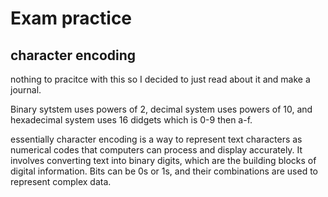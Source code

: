 # Exam practice

## character encoding

nothing to pracitce with this so I decided to just read about it and make a journal.

Binary sytstem uses powers of 2, decimal system uses powers of 10, and hexadecimal system uses 16 didgets which is 0-9 then a-f.

essentially character encoding is a way to represent text characters as numerical codes that computers can process and display accurately. It involves converting text into binary digits, which are the building blocks of digital information. Bits can be 0s or 1s, and their combinations are used to represent complex data.
